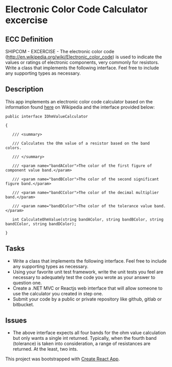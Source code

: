 # Electronic Color Code Calculator excercise

## ECC Definition
SHIPCOM - EXCERCISE - The electronic color code (http://en.wikipedia.org/wiki/Electronic_color_code) is used to indicate the values or ratings of electronic components, very commonly for resistors. Write a class that implements the following interface. Feel free to include any supporting types as necessary.

## Description
This app implements an electronic color code calculator based on the information
found [here](http://en.wikipedia.org/wiki/Electronic_color_code) on Wikipedia
and the interface provided below:

```
public interface IOhmValueCalculator

{

   /// <summary>

   /// Calculates the Ohm value of a resistor based on the band colors.

   /// </summary>

   /// <param name="bandAColor">The color of the first figure of component value band.</param>

   /// <param name="bandBColor">The color of the second significant figure band.</param>

   /// <param name="bandCColor">The color of the decimal multiplier band.</param>

   /// <param name="bandDColor">The color of the tolerance value band.</param>

   int CalculateOhmValue(string bandAColor, string bandBColor, string bandCColor, string bandDColor);

}
```

## Tasks
- Write a class that implements the following interface. Feel free to include any supporting types as necessary.
- Using your favorite unit test framework, write the unit tests you feel are necessary to adequately test the code you wrote as your answer to question one.
- Create a .NET MVC or Reactjs web interface that will allow someone to use the calculator you created in step one.
- Submit your code by a public or private repository like github, gitlab or bitbucket.

## Issues
- The above interface expects all four bands for the ohm value calculation but
  only wants a single int returned. Typically, when the fourth band (tolerance)
  is taken into consideration, a range of resistances are returned. At the
  least, two ints.

This project was bootstrapped with [Create React App](https://github.com/facebookincubator/create-react-app).
